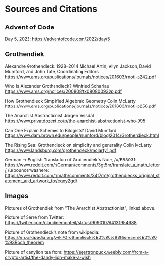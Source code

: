 # Sources and Citations

## Advent of Code

Day 5, 2022: https://adventofcode.com/2022/day/5

## Grothendiek

Alexandre Grothendieck: 1928–2014
Michael Artin, Allyn Jackson, David Mumford, and John Tate, Coordinating Editors
https://www.ams.org/publications/journals/notices/201603/rnoti-p242.pdf

Who Is Alexander Grothendieck?
Winfried Scharlau
https://www.ams.org/notices/200808/tx080800930p.pdf

How Grothendieck Simplified Algebraic Geometry
Colin McLarty
https://www.ams.org/publications/journals/notices/201603/rnoti-p256.pdf

The Anarchist Abstractionist
Jørgen Veisdal
https://www.privatdozent.co/p/the-anarchist-abstractionist-who-995

Can One Explain Schemes to Bilogists?
David Mumford
https://www.dam.brown.edu/people/mumford/blog/2014/Grothendieck.html

The Rising Sea: Grothendieck on simplicity and generality
Colin McLarty
https://www.landsburg.com/grothendieck/mclarty1.pdf

German -> English Translation of Grothendiek's Note,
/u/EB3031: https://www.reddit.com/r/German/comments/3gt5rn/translate_a_math_letter/
/u/pouncerwashere: https://www.reddit.com/r/math/comments/34t7m1/grothendiecks_original_statement_and_artwork_for/cqxy2gd/

## Images
Pictures of Grothendiek from "The Anarchist Abstractionist", linked above.

Picture of Serre from Twitter:
https://twitter.com/claudinemonteil/status/909010764131954688

Picture of Grothendieck's note from wikipedia:
https://en.wikipedia.org/wiki/Grothendieck%E2%80%93Riemann%E2%80%93Roch_theorem

Picture of danylion tea from:
https://egertronpuck.weebly.com/from-a-crypto-artist/the-dandy-lion-make-a-wish